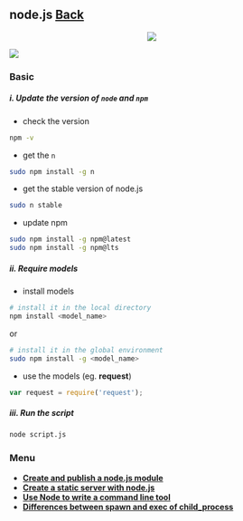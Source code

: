 ## node.js [Back](./../Framework.md)

<p align="center">
    <img src="./node.png" />
</p>

![](https://cdn.rawgit.com/aleen42/badges/master/src/node.svg)

### Basic

##### **i.** Update the version of `node` and `npm`

- check the version

```sh
npm -v
```

- get the `n`

```sh
sudo npm install -g n
```

- get the stable version of node.js

```sh
sudo n stable
```

- update npm

```sh
sudo npm install -g npm@latest
sudo npm install -g npm@lts
```

##### **ii.** Require models

- install models

```sh
# install it in the local directory
npm install <model_name>
```
or

```sh
# install it in the global environment
sudo npm install -g <model_name>
```

- use the models (eg. **request**)

```js
var request = require('request');
```

##### **iii.** Run the script

```sh
node script.js
```

### Menu

- [**Create and publish a node.js module**](./npm/npm.md)
- [**Create a static server with node.js**](./static_server/static_server.md)
- [**Use Node to write a command line tool**](./cmd/cmd.md)
- [**Differences between spawn and exec of child_process**](./child_process/child_process.md)